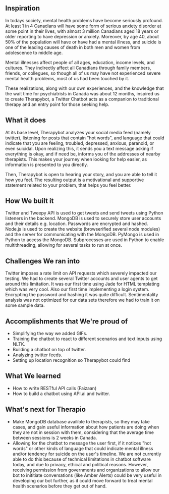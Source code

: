 ## Inspiration

In todays society, mental health problems have become seriously profound. At least 1 in 4 Canadians will have some form of serious anxiety disorder at some point in their lives, with almost 3 million Canadians aged 18 years or older reporting to have depression or anxiety. Moreover, by age 40, about 50% of the population will have or have had a mental illness, and suicide is one of the leading causes of death in both men and women from adolescence to middle age.

Mental illnesses affect people of all ages, education, income levels, and cultures. They indirectly affect all Canadians through family members, friends, or collegues, so though all of us may have not experienced severe mental health problems, most of us had been touched by it.

These realizations, along with our own experiences, and the knowledge that the wait time for psychiatrists in Canada was about 12 months, inspired us to create Therapybot, a Twitter Chatbot acts as a companion to traditional therapy and an entry point for those seeking help.

## What it does

At its base level, Therapybot analyzes your social media feed (namely twitter), listening for posts that contain "hot words", and language that could indicate that you are feeling, troubled, depressed, anxious, paranoid, or even suicidal. Upon realizing this, it sends you a text message asking if everything is okay, and if need be, informs you of the addresses of nearby therapists. This makes your journey when looking for help easier, as information is presented to you directly.

Then, Therapybot is open to hearing your story, and you are able to tell it how you feel. The resulting output is a motivational and supportive statement related to your problem, that helps you feel better. 

## How We built it

Twitter and Tweepy API is used to get tweets and send tweets using Python listeners in the backend.
MongoDB is used to securely store user accounts and their details e.g. location. Passwords are encrypted and hashed.
Node.js is used to create the website (browserified several node modules) and the server for communicating with the MongoDB.
PyMongo is used in Python to access the MongoDB.
Subprocesses are used in Python to enable multithreading, allowing for several tasks to run at once.


## Challenges We ran into

Twitter imposes a rate limit on API requests which severely impacted our testing. We had to create several Twitter accounts and user agents to get around this limitation.
It was our first time using Jade for HTML templating which was very cool.
Also our first time implementing a login system. Encrypting the password and hashing it was quite difficult.
Sentimentality analysis was not optimized for our data sets therefore we had to train it on some sample data.

## Accomplishments that We're proud of

* Simplifying the way we added GIFs.
* Training the chatbot to react to different scenarios and text inputs using NLTK.
* Building a chatbot on top of twitter.
* Analyzing twitter feeds.
* Setting up location recognition so Therapybot could find 

## What We learned

* How to write RESTful API calls (Faizaan)
* How to build a chatbot using API.ai and twitter.

## What's next for Therapio

* Make MongoDB database availible to therapists, so they may take cases, and gain useful information about how patients are doing when they are not in session with them, considering that the average time between sessions is 2 weeks in Canada.
* Allowing for the chatbot to message the user first, if it notices "hot words" or other kinds of language that could indicate mental illness and/or tendency for suicide on the user's timeline. We are not currently able to do this because of technical limitations in chatbot software today, and due to privacy, ethical and political reasons. However, receiving permission from governments and organizations to allow our bot to inititiate conversations (like Amber Alerts) could be very useful in developing our bot further, as it could move forward to treat mental health scenarios before they get out of hand.
